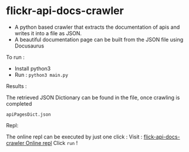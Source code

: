 # flickr-api-docs-crawler
- A python based crawler that extracts the documentation of apis and writes it into a file as JSON. 
- A beautiful documentation page can be built from the JSON file using Docusaurus  

To run : 

- Install python3 
- Run : `python3 main.py `


Results  : 

The retrieved JSON Dictionary can be found in the file, once crawling is completed

`apiPagesDict.json`


Repl: 

The online repl can be executed by just one click :
Visit : 
[flick-api-docs-crawler Online repl](https://repl.it/@AthulMuralidhar/flickrDocs-20)
Click `run` !  
